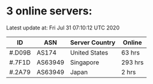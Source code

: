 # 3 online servers:

Latest update at: Fri Jul 31 07:10:12 UTC 2020

| ID | ASN | Server Country | Online |
| -- | --- | -------------- | ------ |
| #.D09B | AS174 | United States | 63 hrs |
| #.7F1D | AS63949 | Singapore | 293 hrs |
| #.2A79 | AS63949 | Japan | 2 hrs |


